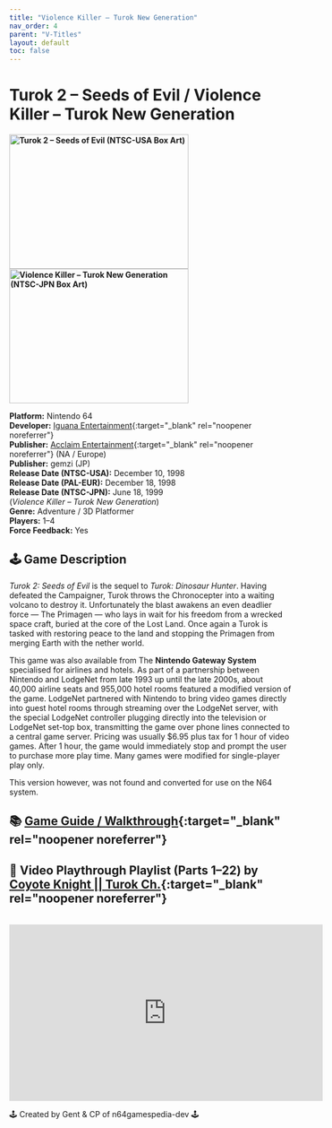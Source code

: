 ```yaml
---
title: "Violence Killer – Turok New Generation"
nav_order: 4
parent: "V-Titles"
layout: default
toc: false
---
```


# Turok 2 – Seeds of Evil / Violence Killer – Turok New Generation

<b>
<img src="https://images.launchbox-app.com//3561a54d-836b-4dc4-8a1d-d8270eae0410.jpg" alt="Turok 2 – Seeds of Evil (NTSC-USA Box Art)" width="320" height="240" />
<img src="https://images.launchbox-app.com//55966d27-9ef3-4404-9237-4d894f9d4ea9.jpg" alt="Violence Killer – Turok New Generation (NTSC-JPN Box Art)" width="320" height="240" />
</b>

**Platform:** Nintendo 64  
**Developer:** [Iguana Entertainment](https://en.wikipedia.org/wiki/Acclaim_Studios_Austin){:target="_blank" rel="noopener noreferrer"}  
**Publisher:** [Acclaim Entertainment](https://en.wikipedia.org/wiki/Acclaim_Entertainment){:target="_blank" rel="noopener noreferrer"} (NA / Europe)  
**Publisher:** gemzi (JP)  
**Release Date (NTSC-USA):** December 10, 1998  
**Release Date (PAL-EUR):** December 18, 1998  
**Release Date (NTSC-JPN):** June 18, 1999  
(*Violence Killer – Turok New Generation*)  
**Genre:** Adventure / 3D Platformer  
**Players:** 1–4  
**Force Feedback:** Yes  

## 🕹️ Game Description
*Turok 2: Seeds of Evil* is the sequel to *Turok: Dinosaur Hunter*. Having defeated the Campaigner, Turok throws the Chronocepter into a waiting volcano to destroy it. Unfortunately the blast awakens an even deadlier force — The Primagen — who lays in wait for his freedom from a wrecked space craft, buried at the core of the Lost Land. Once again a Turok is tasked with restoring peace to the land and stopping the Primagen from merging Earth with the nether world.

This game was also available from The **Nintendo Gateway System** specialised for airlines and hotels. As part of a partnership between Nintendo and LodgeNet from late 1993 up until the late 2000s, about 40,000 airline seats and 955,000 hotel rooms featured a modified version of the game. LodgeNet partnered with Nintendo to bring video games directly into guest hotel rooms through streaming over the LodgeNet server, with the special LodgeNet controller plugging directly into the television or LodgeNet set-top box, transmitting the game over phone lines connected to a central game server. Pricing was usually $6.95 plus tax for 1 hour of video games. After 1 hour, the game would immediately stop and prompt the user to purchase more play time. Many games were modified for single-player play only.

This version however, was not found and converted for use on the N64 system.

## 📚 [Game Guide / Walkthrough](https://gamefaqs.gamespot.com/n64/199127-turok-2-seeds-of-evil/faqs/10504){:target="_blank" rel="noopener noreferrer"}

## 🎥 Video Playthrough Playlist (Parts 1–22) by [Coyote Knight || Turok Ch.](https://www.youtube.com/@CoyoteKnight){:target="_blank" rel="noopener noreferrer"}  
<br />  
<iframe width="560" height="315" src="https://www.youtube.com/embed/videoseries?list=PLbYy8mitnHrMQLV0TVhf6i7NQqXRkm8RP" title="Turok 2 – Seeds of Evil Playlist" frameborder="0" allowfullscreen></iframe>

🕹️ Created by Gent & CP of n64gamespedia-dev 🕹️

<!-- Vault Format: n64gamespedia-dev -->
<!-- Protocol Source: _vault-specs/format-protocol.md -->
